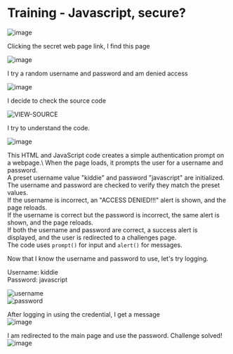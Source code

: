 # Training - Javascript, secure?
![image](https://github.com/user-attachments/assets/02eb0225-f67b-4b4d-b72f-b76fee9fed95)

Clicking the secret web page link, I find this page 

![image](https://github.com/user-attachments/assets/94883ea4-9e69-4b7f-a753-d2345848f148)

I try a random username and password and am denied access

![image](https://github.com/user-attachments/assets/025eb61c-c094-4a25-b48b-d2b55dea8de6)

I decide to check the source code

![VIEW-SOURCE](https://github.com/user-attachments/assets/8d58169a-dd2b-4e63-a59d-2f09d63687c8)

I try to understand the code.

![image](https://github.com/user-attachments/assets/6dc497f2-a20c-4250-9b57-bc1302e514b8)


This HTML and JavaScript code creates a simple authentication prompt on a webpage.\ 
When the page loads, it prompts the user for a username and password. \
A preset username value "kiddie" and password "javascript" are initialized.\
The username and password are checked to verify they match the preset values. \
If the username is incorrect, an "ACCESS DENIED!!!" alert is shown, and the page reloads. \
If the username is correct but the password is incorrect, the same alert is shown, and the page reloads. \
If both the username and password are correct, a success alert is displayed, and the user is redirected to a challenges page. \
The code uses `prompt()` for input and `alert()` for messages.

Now that I know the username and password to use, let's try logging.

Username: kiddie\
Password: javascript 

![username](https://github.com/user-attachments/assets/52eeb35b-0dc1-4a7d-97c5-4b230fcadfb2)\
![password](https://github.com/user-attachments/assets/1cee20ee-db93-4828-9785-9934d161f1a6)

After logging in using the credential, I get a message\
![image](https://github.com/user-attachments/assets/1fe4402d-5d40-4daa-a534-e36eb16a79c7)

I am redirected to the main page and use the password. Challenge solved!\
![image](https://github.com/user-attachments/assets/96c7ce97-b3a0-47e6-bea6-14d5c787476d)






